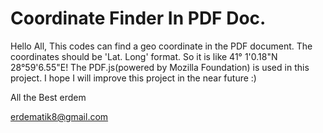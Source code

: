 # Coordinate Finder In PDF Doc.
Hello All,
This codes can find a geo coordinate in the PDF document. The coordinates should be 'Lat. Long' format. So it is like 41° 1'0.18"N 28°59'6.55"E!
The PDF.js(powered by Mozilla Foundation) is used in this project. I hope I will improve this project in the near future :)

All the Best
erdem 

erdematik8@gmail.com
